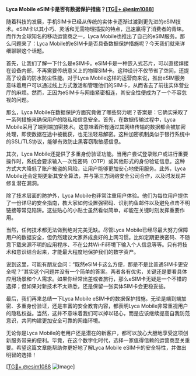 **Lyca Mobile eSIM卡是否有数据保护措施？[[TG💪+ @esim1088](https://t.me/s/esim1088)]**

随着科技的发展，手机SIM卡已经从传统的实体卡逐渐过渡到更先进的eSIM技术。eSIM卡以其小巧、灵活和无需物理插拔的特点，迅速赢得了消费者的青睐。而作为全球知名的移动运营商之一，Lyca Mobile也推出了自己的eSIM服务。那么问题来了：Lyca Mobile的eSIM卡是否具备数据保护措施呢？今天我们就来详细聊聊这个话题。

首先，让我们了解一下什么是eSIM卡。eSIM卡是一种嵌入式芯片，可以直接焊接在设备内部，不再需要传统意义上的物理SIM卡。这种设计不仅节省了空间，还提高了设备的防水防尘性能。对于Lyca Mobile这样的运营商来说，推出eSIM服务意味着用户可以通过线上方式激活和管理他们的SIM卡，从而省去了前往实体营业厅的麻烦。然而，正因为eSIM卡与网络紧密相连，其安全性便成为了一个不容忽视的问题。

那么，Lyca Mobile在数据保护方面究竟做了哪些努力呢？答案是：它确实采取了一系列措施来确保用户的隐私和信息安全。首先，在数据传输过程中，Lyca Mobile采用了端到端加密技术。这意味着所有通过其网络传输的数据都会被加密处理，即使数据在途中被截获，也无法轻易解密。这种加密机制类似于银行系统中的SSL/TLS协议，能够有效防止黑客窃取敏感信息。

其次，Lyca Mobile还提供了多重身份验证功能。当用户尝试登录账户或进行重要操作时，系统会要求输入一次性密码（OTP）或其他形式的身份验证信息。这种方式大大降低了账户被盗的风险，让用户能够更加安心地使用服务。此外，Lyca Mobile还会定期更新其安全算法，并与第三方网络安全公司合作，以及时发现并修复潜在漏洞。

除了技术层面的防护外，Lyca Mobile也非常注重用户体验。他们为每位用户提供了一份详尽的安全指南，教大家如何设置强密码、识别钓鱼邮件以及避免点击不明链接等常见陷阱。这些贴心的小贴士虽然看似简单，却能在关键时刻发挥重要作用。

当然，任何技术都无法做到绝对完美无缺。尽管Lyca Mobile已经尽最大努力保障用户的数据安全，但仍然建议大家养成良好的上网习惯。比如定期更换密码、不随意下载来源不明的应用程序、不在公共Wi-Fi环境下输入个人信息等等。只有将技术和意识结合起来，才能最大程度地保护我们的数字资产。

说到这里，可能有朋友会问：“既然eSIM卡这么方便，那是不是比普通SIM卡更安全呢？”其实这个问题并没有一个简单的答案。两者各有优劣，关键还是要看具体应用场景和个人需求。如果你经常出差或者旅行，那么eSIM卡无疑是一个不错的选择；但如果对新技术不太熟悉，还是保留一张实体SIM卡会更稳妥些。

最后，我们再来总结一下Lyca Mobile eSIM卡的数据保护措施。无论是端到端加密、多重身份验证，还是丰富的安全教育内容，都表明Lyca Mobile非常重视用户的隐私权益。当然，这并不意味着我们可以掉以轻心，而是应该继续提高自我防范意识，共同构建更加安全可靠的网络环境。

无论你是Lyca Mobile的老用户还是潜在的新客户，都可以放心大胆地享受这项创新服务带来的便利。毕竟，在这个数字化时代，选择一家值得信赖的运营商至关重要。希望这篇文章能帮助你更好地了解Lyca Mobile eSIM卡的安全特性，并做出明智的选择！

[[TG💪+ @esim1088](https://t.me/s/esim1088) ![Image](https://i.postimg.cc/4NQfJmqS/Snipaste-2025-05-13-00-14-12.png)]